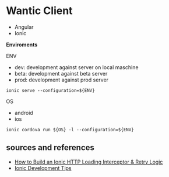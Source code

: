 # Wantic Client

- Angular 
- Ionic

**Enviroments**

ENV
- dev: development against server on local maschine
- beta: development against beta server
- prod: development against prod server

`ionic serve --configuration=${ENV}`

OS
- android
- ios

`ionic cordova run ${OS} -l --configuration=${ENV}`

## sources and references

- [How to Build an Ionic HTTP Loading Interceptor & Retry Logic](https://www.youtube.com/watch?v=IJWCpa_-MeU)
- [Ionic Development Tips](https://ionicframework.com/docs/developing/tips)

